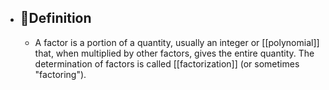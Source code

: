 - ## 📝Definition
	- A factor is a portion of a quantity, usually an integer or [[polynomial]] that, when multiplied by other factors, gives the entire quantity. The determination of factors is called [[factorization]] (or sometimes "factoring").